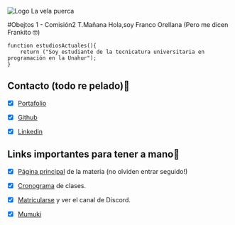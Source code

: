 ![Logo La vela puerca](https://i.scdn.co/image/ab6761610000e5eb1bb85fb4349fd61b46151fb4)

#Obejtos 1 - Comisión2 T.Mañana
Hola,soy Franco Orellana
(Pero me dicen Frankito :nerd_face:)

```
function estudiosActuales(){
    return ("Soy estudiante de la tecnicatura universitaria en programación en la Unahur");
}
```
## Contacto (todo re pelado):monocle_face:
- [x] [Portafolio](https://portafolio-franco-orellana.netlify.app/)
- [x] [Github](https://github.com/Frankito14)
- [x] [Linkedin](https://www.linkedin.com/in/franco-orellana-88938020b/)


## Links importantes para tener a mano:monocle_face:
- [x] [Página principal](https://obj1-unahur.github.io/) de la materia (no olviden entrar seguido!) 
- [x] [Cronograma](https://docs.google.com/spreadsheets/d/1sZLzv_JN1kZeS35DMAUPCQhrWjenc_-VqbywLGje3B4/edit?usp=sharing) de clases.
- [x] [Matricularse](https://discord.gg/dkTB8wff) y ver el canal de Discord.
- [x] [Mumuki](https://mumuki.io/unahur-obj1)


